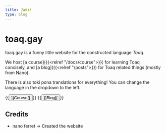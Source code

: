 ```yaml
---
title: Jadı!
type: blog
---
```


# toaq.gay

toaq.gay is a funny little website for the constructed language *Toaq*.

We host [a course]({{<relref "/docs/course">}}) for learning Toaq concisely,
and [a blog]({{<relref "/posts">}}) for Toaq related things (mostly from Nano).

There is also toki pona translations for everything! You can change the language in the dropdown to the left.

{{<button relref="/docs/course">}}Course{{</button>}}
{{<button relref="/posts">}}Blog{{</button>}}

## Credits

- nano ferret → Created the website
